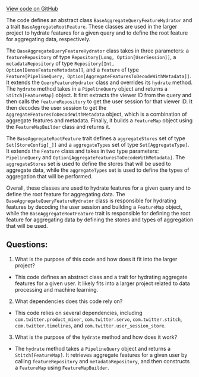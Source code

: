 [View code on GitHub](https://github.com/misbahsy/the-algorithm/home-mixer/server/src/main/scala/com/twitter/home_mixer/functional_component/feature_hydrator/offline_aggregates/BaseAggregateQueryFeatureHydrator.scala)

The code defines an abstract class `BaseAggregateQueryFeatureHydrator` and a trait `BaseAggregateRootFeature`. These classes are used in the larger project to hydrate features for a given query and to define the root feature for aggregating data, respectively.

The `BaseAggregateQueryFeatureHydrator` class takes in three parameters: a `featureRepository` of type `Repository[Long, Option[UserSession]]`, a `metadataRepository` of type `Repository[Int, Option[DenseFeatureMetadata]]`, and a `feature` of type `Feature[PipelineQuery, Option[AggregateFeaturesToDecodeWithMetadata]]`. It extends the `QueryFeatureHydrator` class and overrides its `hydrate` method. The `hydrate` method takes in a `PipelineQuery` object and returns a `Stitch[FeatureMap]` object. It first extracts the viewer ID from the query and then calls the `featureRepository` to get the user session for that viewer ID. It then decodes the user session to get the `AggregateFeaturesToDecodeWithMetadata` object, which is a combination of aggregate features and metadata. Finally, it builds a `FeatureMap` object using the `FeatureMapBuilder` class and returns it.

The `BaseAggregateRootFeature` trait defines a `aggregateStores` set of type `Set[StoreConfig[_]]` and a `aggregateTypes` set of type `Set[AggregateType]`. It extends the `Feature` class and takes in two type parameters: `PipelineQuery` and `Option[AggregateFeaturesToDecodeWithMetadata]`. The `aggregateStores` set is used to define the stores that will be used to aggregate data, while the `aggregateTypes` set is used to define the types of aggregation that will be performed.

Overall, these classes are used to hydrate features for a given query and to define the root feature for aggregating data. The `BaseAggregateQueryFeatureHydrator` class is responsible for hydrating features by decoding the user session and building a `FeatureMap` object, while the `BaseAggregateRootFeature` trait is responsible for defining the root feature for aggregating data by defining the stores and types of aggregation that will be used.
## Questions: 
 1. What is the purpose of this code and how does it fit into the larger project?
- This code defines an abstract class and a trait for hydrating aggregate features for a given user. It likely fits into a larger project related to data processing and machine learning.

2. What dependencies does this code rely on?
- This code relies on several dependencies, including `com.twitter.product_mixer`, `com.twitter.servo`, `com.twitter.stitch`, `com.twitter.timelines`, and `com.twitter.user_session_store`. 

3. What is the purpose of the `hydrate` method and how does it work?
- The `hydrate` method takes a `PipelineQuery` object and returns a `Stitch[FeatureMap]`. It retrieves aggregate features for a given user by calling `featureRepository` and `metadataRepository`, and then constructs a `FeatureMap` using `FeatureMapBuilder`.
